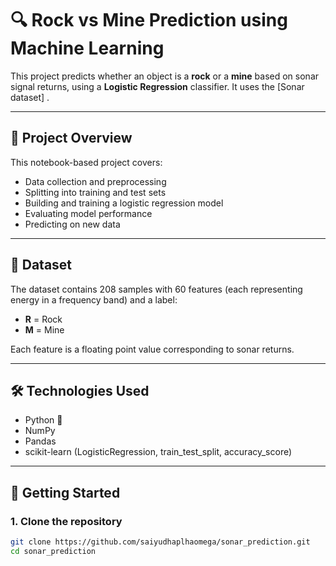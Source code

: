 # 🔍 Rock vs Mine Prediction using Machine Learning

This project predicts whether an object is a **rock** or a **mine** based on sonar signal returns, using a **Logistic Regression** classifier. It uses the [Sonar dataset] .

---

## 📌 Project Overview

This notebook-based project covers:
- Data collection and preprocessing
- Splitting into training and test sets
- Building and training a logistic regression model
- Evaluating model performance
- Predicting on new data

---

## 📁 Dataset

The dataset contains 208 samples with 60 features (each representing energy in a frequency band) and a label:
- **R** = Rock
- **M** = Mine

Each feature is a floating point value corresponding to sonar returns.

---

## 🛠️ Technologies Used

- Python 🐍
- NumPy
- Pandas
- scikit-learn (LogisticRegression, train_test_split, accuracy_score)

---

## 🚀 Getting Started

### 1. Clone the repository

```bash
git clone https://github.com/saiyudhaplhaomega/sonar_prediction.git
cd sonar_prediction

